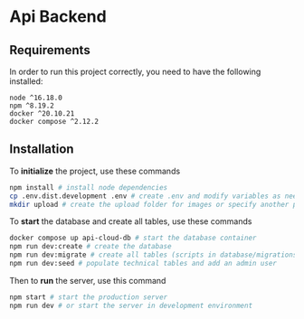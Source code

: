 # Api Backend

## Requirements

In order to run this project correctly, you need to have the following installed:

```
node ^16.18.0
npm ^8.19.2
docker ^20.10.21
docker compose ^2.12.2
```

## Installation

To **initialize** the project, use these commands

```bash
npm install # install node dependencies
cp .env.dist.development .env # create .env and modify variables as needed
mkdir upload # create the upload folder for images or specify another path in the .env
```

To **start** the database and create all tables, use these commands

```bash
docker compose up api-cloud-db # start the database container
npm run dev:create # create the database
npm run dev:migrate # create all tables (scripts in database/migrations)
npm run dev:seed # populate technical tables and add an admin user
```

Then to **run** the server, use this command

```bash
npm start # start the production server
npm run dev # or start the server in development environment
```
